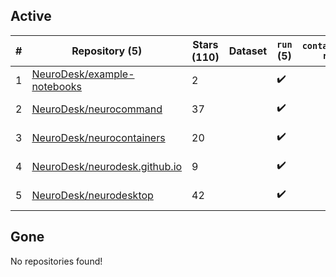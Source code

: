 ## Active
| # | Repository (5) | Stars (110) | Dataset | `run` (5) | `containers-run` | Last Modified |
| --- | --- | --- | --- | --- | --- | --- |
| 1 | [NeuroDesk/example-notebooks](https://github.com/NeuroDesk/example-notebooks) | 2 |  | :heavy_check_mark: |  | 2024-10-17 06:03:30+00:00 |
| 2 | [NeuroDesk/neurocommand](https://github.com/NeuroDesk/neurocommand) | 37 |  | :heavy_check_mark: |  | 2024-10-16 23:19:09+00:00 |
| 3 | [NeuroDesk/neurocontainers](https://github.com/NeuroDesk/neurocontainers) | 20 |  | :heavy_check_mark: |  | 2024-10-15 07:23:20+00:00 |
| 4 | [NeuroDesk/neurodesk.github.io](https://github.com/NeuroDesk/neurodesk.github.io) | 9 |  | :heavy_check_mark: |  | 2024-10-16 23:33:58+00:00 |
| 5 | [NeuroDesk/neurodesktop](https://github.com/NeuroDesk/neurodesktop) | 42 |  | :heavy_check_mark: |  | 2024-10-16 17:25:47+00:00 |

## Gone
No repositories found!
